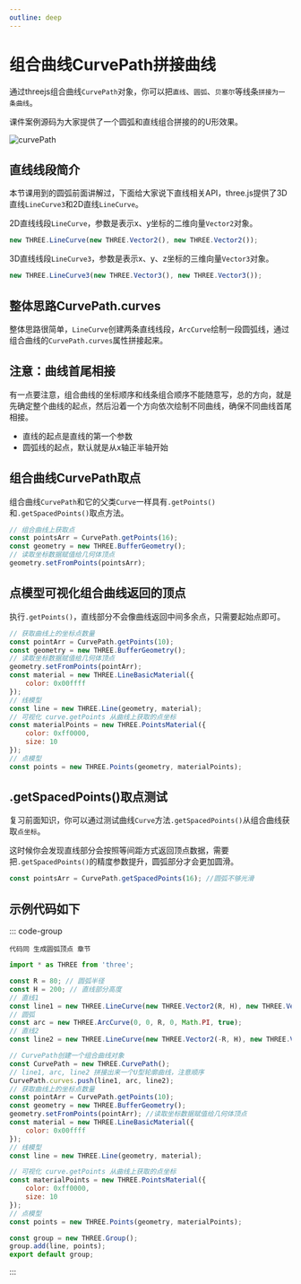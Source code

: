 ```yaml
---
outline: deep
---
```


# 组合曲线CurvePath拼接曲线

通过threejs组合曲线`CurvePath`对象，你可以把`直线`、`圆弧`、`贝塞尔`等线条`拼接为一条曲线`。

课件案例源码为大家提供了一个圆弧和直线组合拼接的的U形效果。

![curvePath](/phaseF/curvePath.jpg)

## 直线线段简介

本节课用到的圆弧前面讲解过，下面给大家说下直线相关API，three.js提供了3D直线`LineCurve3`和2D直线`LineCurve`。

2D直线线段`LineCurve`，参数是表示x、y坐标的二维向量`Vector2`对象。

```js
new THREE.LineCurve(new THREE.Vector2(), new THREE.Vector2());
```

3D直线线段`LineCurve3`，参数是表示x、y、z坐标的三维向量`Vector3`对象。 

```js
new THREE.LineCurve3(new THREE.Vector3(), new THREE.Vector3());
```

## 整体思路CurvePath.curves

整体思路很简单，`LineCurve`创建两条直线线段，`ArcCurve`绘制一段圆弧线，通过组合曲线的`CurvePath.curves`属性拼接起来。


## 注意：曲线首尾相接

有一点要注意，组合曲线的坐标顺序和线条组合顺序不能随意写，总的方向，就是先确定整个曲线的起点，然后沿着一个方向依次绘制不同曲线，确保不同曲线首尾相接。

- 直线的起点是直线的第一个参数
- 圆弧线的起点，默认就是从x轴正半轴开始

## 组合曲线CurvePath取点

组合曲线`CurvePath`和它的父类`Curve`一样具有`.getPoints()`和`.getSpacedPoints()`取点方法。

```js
// 组合曲线上获取点
const pointsArr = CurvePath.getPoints(16); 
const geometry = new THREE.BufferGeometry();
// 读取坐标数据赋值给几何体顶点
geometry.setFromPoints(pointsArr); 
```

## 点模型可视化组合曲线返回的顶点

执行`.getPoints()`，直线部分不会像曲线返回中间多余点，只需要起始点即可。

```js
// 获取曲线上的坐标点数量
const pointArr = CurvePath.getPoints(10);
const geometry = new THREE.BufferGeometry();
// 读取坐标数据赋值给几何体顶点
geometry.setFromPoints(pointArr); 
const material = new THREE.LineBasicMaterial({
    color: 0x00ffff
});
// 线模型
const line = new THREE.Line(geometry, material);
// 可视化 curve.getPoints 从曲线上获取的点坐标
const materialPoints = new THREE.PointsMaterial({
    color: 0xff0000,
    size: 10
});
// 点模型
const points = new THREE.Points(geometry, materialPoints);
```

## .getSpacedPoints()取点测试

复习前面知识，你可以通过测试曲线`Curve`方法`.getSpacedPoints()`从组合曲线获取`点坐标`。

这时候你会发现直线部分会按照等间距方式返回顶点数据，需要把`.getSpacedPoints()`的精度参数提升，圆弧部分才会更加圆滑。

```js
const pointsArr = CurvePath.getSpacedPoints(16); //圆弧不够光滑
```

## 示例代码如下

::: code-group
```vue [index.vue]
代码同 生成圆弧顶点 章节
```
```js [model.js]
import * as THREE from 'three';

const R = 80; // 圆弧半径
const H = 200; // 直线部分高度
// 直线1
const line1 = new THREE.LineCurve(new THREE.Vector2(R, H), new THREE.Vector2(R, 0));
// 圆弧
const arc = new THREE.ArcCurve(0, 0, R, 0, Math.PI, true);
// 直线2
const line2 = new THREE.LineCurve(new THREE.Vector2(-R, H), new THREE.Vector2(-R, 0));

// CurvePath创建一个组合曲线对象
const CurvePath = new THREE.CurvePath();
// line1, arc, line2 拼接出来一个U型轮廓曲线，注意顺序
CurvePath.curves.push(line1, arc, line2);
// 获取曲线上的坐标点数量
const pointArr = CurvePath.getPoints(10);
const geometry = new THREE.BufferGeometry();
geometry.setFromPoints(pointArr); //读取坐标数据赋值给几何体顶点
const material = new THREE.LineBasicMaterial({
    color: 0x00ffff
});
// 线模型
const line = new THREE.Line(geometry, material);

// 可视化 curve.getPoints 从曲线上获取的点坐标
const materialPoints = new THREE.PointsMaterial({
    color: 0xff0000,
    size: 10
});
// 点模型
const points = new THREE.Points(geometry, materialPoints);

const group = new THREE.Group();
group.add(line, points);
export default group;
```
:::